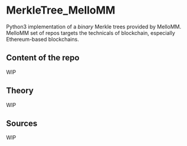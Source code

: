 # MerkleTree_MelloMM
Python3 implementation of a *binary* Merkle trees provided by MelloMM. MelloMM set of repos 
targets the technicals of blockchain, especially Ethereum-based blockchains.

## Content of the repo
WIP

## Theory
WIP

## Sources
WIP

